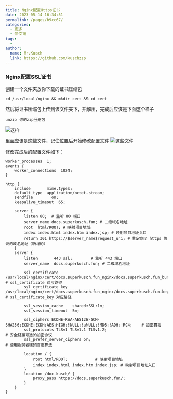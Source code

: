 ```yaml
---
title: Nginx配置Https证书
date: 2023-05-14 16:34:51
permalink: /pages/b9cc67/
categories:
  - 更多
  - 杂文铺
tags:
  - 
author: 
  name: Mr.Kusch
  link: https://github.com/kuschzzp
---
```


### Nginx配置SSL证书

创建一个文件夹放你下载的证书压缩包

```shell
cd /usr/local/nginx && mkdir cert && cd cert
```

然后将证书压缩包上传到该文件夹下，并解压，完成后应该是下面这个样子
```shell
unzip 你的zip压缩包
```
![这样](https://img.superkusch.fun/docs/WeChat68d2bad1473135e33708430b2ca3340e.png)

里面应该是这些文件，记住位置后开始修改配置文件
![这些文件](https://img.superkusch.fun/docs/WeChatba123db0d72357040b233fb27fd88da7.png)

修改完成后的配置文件如下：

```
worker_processes  1;
events {
    worker_connections  1024;
}

http {
    include       mime.types;
    default_type  application/octet-stream;
    sendfile        on;
    keepalive_timeout  65;

    server {
        listen 80;  # 监听 80 端口
        server_name docs.superkusch.fun; # 二级域名地址
        root  html/ROOT; # 映射项目地址
        index index.html index.htm index.jsp; # 映射项目地址入口
        return 301 https://$server_name$request_uri; # 重定向至 https 协议的域名地址（新增的）
    }
    server {
        listen       443 ssl;        # 监听 443 端口
        server_name  docs.superkusch.fun; # 二级域名地址

        ssl_certificate      /usr/local/nginx/cert/docs.superkusch.fun_nginx/docs.superkusch.fun_bundle.crt;      # ssl_certificate 对应路径
        ssl_certificate_key  /usr/local/nginx/cert/docs.superkusch.fun_nginx/docs.superkusch.fun.key;             # ssl_certificate_key 对应路径

        ssl_session_cache    shared:SSL:1m;
        ssl_session_timeout  5m;

        ssl_ciphers ECDHE-RSA-AES128-GCM-SHA256:ECDHE:ECDH:AES:HIGH:!NULL:!aNULL:!MD5:!ADH:!RC4;    # 加密算法
        ssl_protocols TLSv1 TLSv1.1 TLSv1.2;                                                        # 安全链接可选的加密协议
        ssl_prefer_server_ciphers on;                                                               # 使用服务器端的首选算法

        location / {
            root html/ROOT;            # 映射项目地址
            index index.html index.htm index.jsp; # 映射项目地址入口
        }
        location /doc-kusch/ {    		
            proxy_pass https://docs.superkusch.fun/;
        }
    }
}
```
